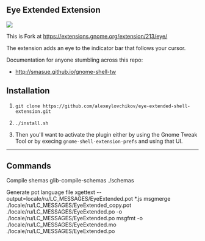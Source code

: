 ## Eye Extended Extension

![](img/vpn.png) 

This is Fork at https://extensions.gnome.org/extension/213/eye/

The extension adds an eye to the indicator bar that follows your cursor.

Documentation for anyone stumbling across this repo:

* http://smasue.github.io/gnome-shell-tw

## Installation

1. `git clone https://github.com/alexeylovchikov/eye-extended-shell-extension.git`
2. `./install.sh`

3. Then you'll want to activate the plugin either by using the Gnome Tweak Tool or by execing `gnome-shell-extension-prefs` and using that UI.

---

## Commands

Compile shemas
glib-compile-schemas ./schemas

Generate pot language file
xgettext --output=locale/ru/LC_MESSAGES/EyeExtended.pot *.js
msgmerge ./locale/ru/LC_MESSAGES/EyeExtended_copy.pot ./locale/ru/LC_MESSAGES/EyeExtended.po -o ./locale/ru/LC_MESSAGES/EyeExtended.po
msgfmt -o ./locale/ru/LC_MESSAGES/EyeExtended.mo ./locale/ru/LC_MESSAGES/EyeExtended.po
